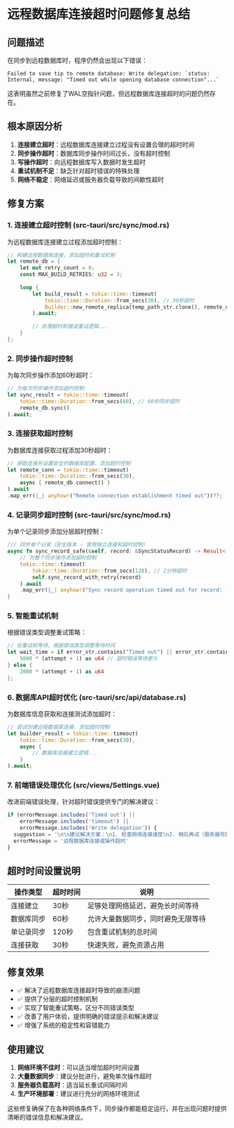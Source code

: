 # 远程数据库连接超时问题修复总结

## 问题描述

在同步到远程数据库时，程序仍然会出现以下错误：

```
Failed to save tip to remote database: Write delegation: `status: Internal, message: "Timed out while opening database connection"...`
```

这表明虽然之前修复了WAL空指针问题，但远程数据库连接超时的问题仍然存在。

## 根本原因分析

1. **连接建立超时**：远程数据库连接建立过程没有设置合理的超时时间
2. **同步操作超时**：数据库同步操作时间过长，没有超时控制
3. **写操作超时**：向远程数据库写入数据时发生超时
4. **重试机制不足**：缺乏针对超时错误的特殊处理
5. **网络不稳定**：网络延迟或服务器负载导致的间歇性超时

## 修复方案

### 1. 连接建立超时控制 (src-tauri/src/sync/mod.rs)

为远程数据库连接建立过程添加超时控制：

```rust
// 构建远程数据库连接，添加超时和重试机制
let remote_db = {
    let mut retry_count = 0;
    const MAX_BUILD_RETRIES: u32 = 3;
    
    loop {
        let build_result = tokio::time::timeout(
            tokio::time::Duration::from_secs(30), // 30秒超时
            Builder::new_remote_replica(temp_path_str.clone(), remote_url.clone(), token).build()
        ).await;
        
        // 处理超时和错误重试逻辑...
    }
};
```

### 2. 同步操作超时控制

为每次同步操作添加60秒超时：

```rust
// 为每次同步操作添加超时控制
let sync_result = tokio::time::timeout(
    tokio::time::Duration::from_secs(60), // 60秒同步超时
    remote_db.sync()
).await;
```

### 3. 连接获取超时控制

为数据库连接获取过程添加30秒超时：

```rust
// 获取连接并设置安全的数据库配置，添加超时控制
let remote_conn = tokio::time::timeout(
    tokio::time::Duration::from_secs(30),
    async { remote_db.connect() }
).await
.map_err(|_| anyhow!("Remote connection establishment timed out"))??;
```

### 4. 记录同步超时控制 (src-tauri/src/sync/mod.rs)

为单个记录同步添加分层超时控制：

```rust
/// 同步单个记录（安全版本 - 使用独立连接和超时控制）
async fn sync_record_safe(&self, record: &SyncStatusRecord) -> Result<()> {
    // 为整个同步操作添加超时控制
    tokio::time::timeout(
        tokio::time::Duration::from_secs(120), // 2分钟超时
        self.sync_record_with_retry(record)
    ).await
    .map_err(|_| anyhow!("Sync record operation timed out for record: {}", record.record_id))?
}
```

### 5. 智能重试机制

根据错误类型调整重试策略：

```rust
// 在重试前等待，根据错误类型调整等待时间
let wait_time = if error_str.contains("Timed out") || error_str.contains("timeout") {
    5000 * (attempt + 1) as u64 // 超时错误等待更久
} else {
    2000 * (attempt + 1) as u64
};
```

### 6. 数据库API超时优化 (src-tauri/src/api/database.rs)

为数据库信息获取和连接测试添加超时：

```rust
// 尝试创建远程数据库连接，添加超时控制
let builder_result = tokio::time::timeout(
    tokio::time::Duration::from_secs(30),
    async {
        // 数据库连接建立逻辑...
    }
).await;
```

### 7. 前端错误处理优化 (src/views/Settings.vue)

改进前端错误处理，针对超时错误提供专门的解决建议：

```javascript
if (errorMessage.includes('Timed out') || 
    errorMessage.includes('timeout') ||
    errorMessage.includes('Write delegation')) {
  suggestion = '\n\n建议解决方案：\n1. 检查网络连接速度\n2. 稍后再试（服务器可能负载过高）\n3. 考虑分批同步数据'
  errorMessage = '远程数据库连接或操作超时'
}
```

## 超时时间设置说明

| 操作类型 | 超时时间 | 说明 |
|---------|---------|------|
| 连接建立 | 30秒 | 足够处理网络延迟，避免长时间等待 |
| 数据库同步 | 60秒 | 允许大量数据同步，同时避免无限等待 |
| 单记录同步 | 120秒 | 包含重试机制的总时间 |
| 连接获取 | 30秒 | 快速失败，避免资源占用 |

## 修复效果

- ✅ 解决了远程数据库连接超时导致的崩溃问题
- ✅ 提供了分层的超时控制机制
- ✅ 实现了智能重试策略，区分不同错误类型
- ✅ 改善了用户体验，提供明确的错误提示和解决建议
- ✅ 增强了系统的稳定性和容错能力

## 使用建议

1. **网络环境不佳时**：可以适当增加超时时间设置
2. **大量数据同步**：建议分批进行，避免单次操作超时
3. **服务器负载高时**：适当延长重试间隔时间
4. **生产环境部署**：建议进行充分的网络环境测试

这些修复确保了在各种网络条件下，同步操作都能稳定运行，并在出现问题时提供清晰的错误信息和解决建议。 
